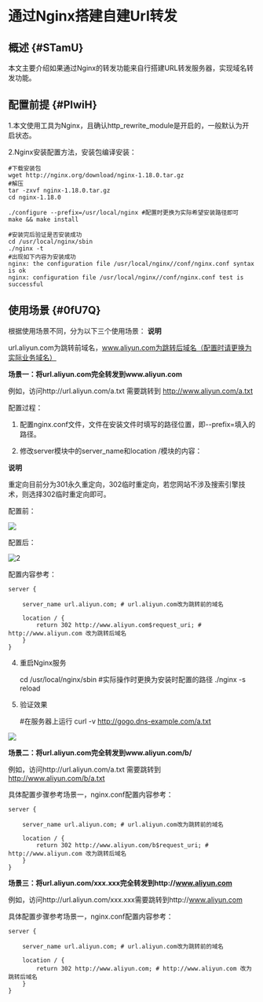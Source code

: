 通过Nginx搭建自建Url转发 
=====================================



概述 {#STamU}
-----------

本文主要介绍如果通过Nginx的转发功能来自行搭建URL转发服务器，实现域名转发功能。



配置前提 {#PIwiH}
-------------

1.本文使用工具为Nginx，且确认http_rewrite_module是开启的，一般默认为开启状态。

2.Nginx安装配置方法，安装包编译安装：

    #下载安装包
    wget http://nginx.org/download/nginx-1.18.0.tar.gz
    #解压
    tar -zxvf nginx-1.18.0.tar.gz
    cd nginx-1.18.0
    
    ./configure --prefix=/usr/local/nginx #配置时更换为实际希望安装路径即可
    make && make install
    
    #安装完后验证是否安装成功
    cd /usr/local/nginx/sbin
    ./nginx -t 
    #出现如下内容为安装成功
    nginx: the configuration file /usr/local/nginx//conf/nginx.conf syntax is ok
    nginx: configuration file /usr/local/nginx//conf/nginx.conf test is successful





使用场景 {#0fU7Q}
-------------

根据使用场景不同，分为以下三个使用场景：
**说明**

url.aliyun.com为跳转前域名，www.aliyun.com为跳转后域名（配置时请更换为实际业务域名）

**场景一：将url.aliyun.com完全转发到www.aliyun.com** 

例如，访问http://url.aliyun.com/a.txt 需要跳转到 http://www.aliyun.com/a.txt

配置过程：

1. 配置nginx.conf文件，文件在安装文件时填写的路径位置，即--prefix=填入的路径。

   

2. 修改server模块中的server_name和location /模块的内容：

   





**说明**

重定向目前分为301永久重定向，302临时重定向，若您网站不涉及搜索引擎技术，则选择302临时重定向即可。

配置前：

![](https://intranetproxy.alipay.com/skylark/lark/0/2021/png/236819/1614737208014-545c52bc-47e5-4fb9-b8f3-41f248a7776e.png)

配置后：

![2](https://static-aliyun-doc.oss-accelerate.aliyuncs.com/assets/img/zh-CN/4228374161/p245159.png)

配置内容参考：

    server {
        
        server_name url.aliyun.com; # url.aliyun.com改为跳转前的域名
    
        location / {
            return 302 http://www.aliyun.com$request_uri; # http://www.aliyun.com 改为跳转后域名
        }
    }



4. 重启Nginx服务

   




    cd /usr/local/nginx/sbin #实际操作时更换为安装时配置的路径
    ./nginx -s reload



5. 验证效果

   




    #在服务器上运行
    curl -v http://gogo.dns-example.com/a.txt



![](https://intranetproxy.alipay.com/skylark/lark/0/2021/png/236819/1614671989274-3b7e49fe-96ff-4c7d-a1fa-7f2b1853228e.png)



**场景二：将url.aliyun.com完全转发到www.aliyun.com/b/** 

例如，访问http://url.aliyun.com/a.txt 需要跳转到 http://www.aliyun.com/b/a.txt

具体配置步骤参考场景一，nginx.conf配置内容参考：

    server {
        
        server_name url.aliyun.com; # url.aliyun.com改为跳转前的域名
    
        location / {
            return 302 http://www.aliyun.com/b$request_uri; # http://www.aliyun.com 改为跳转后域名
        }
    }





**场景三：将url.aliyun.com/xxx.xxx完全转发到http://www.aliyun.com** 

例如，访问http://url.aliyun.com/xxx.xxx需要跳转到http://www.aliyun.com

具体配置步骤参考场景一，nginx.conf配置内容参考：

    server {
        
        server_name url.aliyun.com; # url.aliyun.com改为跳转前的域名
    
        location / {
            return 302 http://www.aliyun.com; # http://www.aliyun.com 改为跳转后域名
        }
    }


